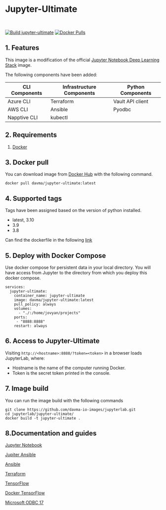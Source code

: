 # Jupyter-Ultimate

</br>

[![Build jupyter-ultimate](https://github.com/davma-io-images/jupyterlab/actions/workflows/jupyter-ultimate.yml/badge.svg)](https://github.com/davma-io-images/jupyterlab/actions/workflows/jupyter-ultimate.yml)
[![Docker Pulls](https://img.shields.io/docker/pulls/davma/jupyter-ultimate?logo=docker&logoColor=white)](https://hub.docker.com/r/davma/jupyter-ultimate)

## 1. Features

This image is a modification of the official [Jupyter Notebook Deep Learning Stack](https://hub.docker.com/r/jupyter/tensorflow-notebook) image. 

The following components have been added:

| CLI Components | Infrastructure Components | Python Components |
|---| ---| ---|
| Azure CLI | Terraform | Vault API client |
| AWS CLI | Ansible | Pyodbc |
| Napptive CLI | kubectl |  |

## 2. Requirements

1. [Docker](https://docs.docker.com/get-docker/)

## 3. Docker pull

You can download image from [Docker Hub](https://hub.docker.com/r/davma/jupyter-ultimate) with the following command.

````
docker pull davma/jupyter-ultimate:latest
````

## 4. Supported tags

Tags have been assigned based on the version of python installed.

- latest, 3.10 
- 3.9 
- 3.8

Can find the dockerfile in the following [link](https://github.com/davma-io-images/jupyterlab/blob/main/jupyter-ultimate/Dockerfile)

## 5. Deploy with Docker Compose

Use docker compose for persistent data in your local directory. You will have access from Jupyter to the directory from which you deploy this docker compose.

````
services:
  jupyter-ultimate:
    container_name: jupyter-ultimate
    image: davma/jupyter-ultimate:latest
    pull_policy: always
    volumes:
      - "./:/home/jovyan/projects"
    ports:
     - "8888:8888"
    restart: always
````

## 6. Access to Jupyter-Ultimate

Visiting ``http://<hostname>:8888/?token=<token>`` in a browser loads JupyterLab, where:

- Hostname is the name of the computer running Docker.
- Token is the secret token printed in the console.

## 7. Image build

You can run the image build with the following commands

````
git clone https://github.com/davma-io-images/jupyterlab.git
cd jupyterlab/jupyter-ultimate/
docker build -t jupyter-ultimate .
````

## 8.Documentation and guides

[Jupyter Notebook](https://jupyter.org/)

[Jupiter Ansible](https://github.com/ansible/ansible-jupyter-kernel)

[Ansible](https://docs.ansible.com/)

[Terraform](https://www.terraform.io/intro)

[TensorFlow](https://www.tensorflow.org/)

[Docker TensorFlow](https://www.tensorflow.org/install/docker)

[Microsoft ODBC 17](https://docs.microsoft.com/en-us/sql/connect/odbc/linux-mac/installing-the-microsoft-odbc-driver-for-sql-server?view=sql-server-2017)



